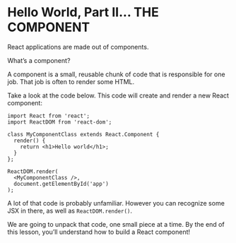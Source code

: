# Hello World, Part II... THE COMPONENT

React applications are made out of components.

What’s a component?

A component is a small, reusable chunk of code that is responsible for one job. That job is often to render some HTML.

Take a look at the code below. This code will create and render a new React component:

```
import React from 'react';
import ReactDOM from 'react-dom';

class MyComponentClass extends React.Component {
  render() {
    return <h1>Hello world</h1>;
  }
};

ReactDOM.render(
  <MyComponentClass />,
  document.getElementById('app')
);
```

A lot of that code is probably unfamiliar. However you can recognize some JSX in there, as well as `ReactDOM.render()`.

We are going to unpack that code, one small piece at a time. By the end of this lesson, you’ll understand how to build a React component!